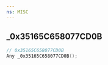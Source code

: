 ```yaml
---
ns: MISC
---
```

## _0x35165C658077CD0B

```c
// 0x35165C658077CD0B
Any _0x35165C658077CD0B();
```

